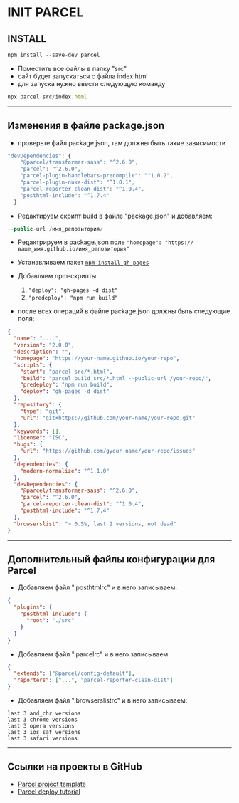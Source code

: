 # INIT PARCEL

## INSTALL

```js
npm install --save-dev parcel
```

- Поместить все файлы в папку "src"
- сайт будет запускаться с файла index.html
- для запуска нужно ввести следующую команду

```js
npx parcel src/index.html
```

---

## Изменения в файле package.json

- проверьте файл package.json, там должны быть такие зависимости

```js
"devDependencies": {
    "@parcel/transformer-sass": "^2.6.0",
    "parcel": "^2.6.0",
    "parcel-plugin-handlebars-precompile": "^1.0.2",
    "parcel-plugin-nuke-dist": "^1.0.1",
    "parcel-reporter-clean-dist": "^1.0.4",
    "posthtml-include": "^1.7.4"
  }
```

- Редактируем скрипт build в файле "package.json" и добавляем:

```js
--public-url /имя_репозитория/
```

- Редактрируем в package.json поле
  `"homepage": "https://ваше_имя.github.io/имя_репозитория"`
- Устанавливаем пакет
  [`npm install gh-pages`](https://www.npmjs.com/package/gh-pages)
- Добавляем npm-скрипты

  1.  `"deploy": "gh-pages -d dist"`
  2.  `"predeploy": "npm run build"`

- после всех операций в файле package.json должны быть следующие поля:

```json
{
  "name": "....",
  "version": "2.0.0",
  "description": "",
  "homepage": "https://your-name.github.io/your-repo",
  "scripts": {
    "start": "parcel src/*.html",
    "build": "parcel build src/*.html --public-url /your-repo/",
    "predeploy": "npm run build",
    "deploy": "gh-pages -d dist"
  },
  "repository": {
    "type": "git",
    "url": "git+https://github.com/your-name/your-repo.git"
  },
  "keywords": [],
  "license": "ISC",
  "bugs": {
    "url": "https://github.com/gyour-name/your-repo/issues"
  },
  "dependencies": {
    "modern-normalize": "^1.1.0"
  },
  "devDependencies": {
    "@parcel/transformer-sass": "^2.6.0",
    "parcel": "^2.6.0",
    "parcel-reporter-clean-dist": "^1.0.4",
    "posthtml-include": "^1.7.4"
  },
  "browserslist": "> 0.5%, last 2 versions, not dead"
}
```

---

## Дополнительный файлы конфигурации для Parcel

- Добавляем файл ".posthtmlrc" и в него записываем:

```json
{
  "plugins": {
    "posthtml-include": {
      "root": "./src"
    }
  }
}
```

- Добавляем файл ".parcelrc" и в него записываем:

```json
{
  "extends": ["@parcel/config-default"],
  "reporters": ["...", "parcel-reporter-clean-dist"]
}
```

- Добавляем файл ".browserslistrc" и в него записываем:

```
last 3 and_chr versions
last 3 chrome versions
last 3 opera versions
last 3 ios_saf versions
last 3 safari versions
```

---

## Ссылки на проекты в GitHub

- [Parcel project template](https://github.com/goitacademy/parcel-project-template)
- [Parcel deploy tutorial](https://github.com/luxplanjay/parcel-deploy-tutorial)
